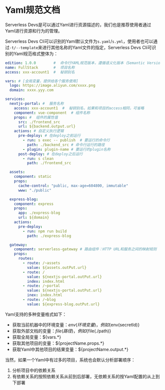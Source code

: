 # Yaml规范文档

Serverless Devs是可以通过Yaml进行资源描述的，我们也是推荐使用者通过Yaml进行资源和行为的管理。

Serverless Devs Cli可以识别的Yaml默认文件为`s.yaml`/`s.yml`，使用者也可以通过`-t/--template`来进行其他名称的Yaml文件的指定，Serverless Devs Cli可识别的Yaml规范格式整体为：

```yaml
edition: 1.0.0        #  命令行YAML规范版本，遵循语义化版本（Semantic Versioning）规范
name: FullStack       #  项目名称
access: xxx-account1  #  秘钥别名

vars: # [全局变量，提供给各个服务使用]
  logo: https://image.aliyun.com/xxxx.png
  domain: xxxx.yyy.com

services:
  nextjs-portal: #  服务名称
    access: xxx-account1  #  秘钥别名，如果和项目的access相同，可省略
    component: vue-component  # 组件名称
    props: #  组件的属性值
      src: ./frontend_src
      url: ${backend.output.url}
    actions: # 自定义执行逻辑
      pre-deploy: # 在deploy之前运行
        - run: s exec -- publish  # 要运行的命令行
          path: ./backend_src # 命令行运行的路径
        - plugin: plugin-name # 要运行的plugin名称
      post-deploy: # 在deploy之后运行
        - run: s clean
          path: ./frontend_src

  assets:
    component: static
    props:
      cache-control: "public, max-age=604800, immutable"
      www: "./public"

  express-blog:
    component: express
    props:
      app: ./express-blog
      url: ${domain}
    actions:
      pre-deploy:
        - run: npm run build
          path: ./express-blog

  gateway:
    component: serverless-gateway # 路由组件：HTTP URL和服务之间的映射规则
    props:
      routes:
        - route: /~assets
          value: ${assets.outPut.url}
        - route: /
          value: ${nextjs-portal.outPut.url}
          index: index.html
        - route: /~portal
          value: ${nextjs-portal.outPut.url}
          inex: index.html
        - route: /~blog
          value: ${express-blog.outPut.url}
```


Yaml支持的多种变量格式如下：

- 获取当前机器中的环境变量：${env(环境变量)}，例如${env(secretId)}
- 获取外部文档的变量：${file(路径)}，例如${file(./path)}
- 获取全局变量：${vars.*}
- 获取其他项目的变量：${projectName.props.*}
- 获取Yaml中其他项目的结果变量：${projectName.output.*}

当然，如果一个Yaml中有过多的项目，系统也会默认分析部署顺序：
1. 分析项目中的依赖关系
2. 有依赖关系的按照依赖关系从前到后部署，无依赖关系的按Yaml配置的从上到下部署
